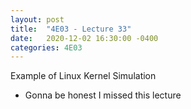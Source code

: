 ```yaml
---
layout: post
title:  "4E03 - Lecture 33"
date:   2020-12-02 16:30:00 -0400
categories: 4E03
---
```


Example of Linux Kernel Simulation
- Gonna be honest I missed this lecture